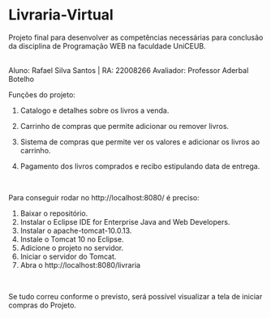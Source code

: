 # Livraria-Virtual

Projeto final para desenvolver as competências necessárias para conclusão da disciplina de Programação WEB na faculdade UniCEUB.

<br/>
Aluno: Rafael Silva Santos | RA: 22008266
Avaliador: Professor Aderbal Botelho
<br/>

Funções do projeto: 
<br/>

1. Catalogo e detalhes sobre os livros a venda.

2. Carrinho de compras que permite adicionar ou remover livros.

3. Sistema de compras que permite ver os valores e adicionar os livros ao carrinho.

4. Pagamento dos livros comprados e recibo estipulando data de entrega.

   <br/>

Para conseguir rodar no http://localhost:8080/ é preciso:
<br/>

1. Baixar o repositório.
2. Instalar o Eclipse IDE for Enterprise Java and Web Developers.
4. Instalar o apache-tomcat-10.0.13.
5. Instale o Tomcat 10 no Eclipse.
6. Adicione o projeto no servidor.
7. Iniciar o servidor do Tomcat.
8. Abra o http://localhost:8080/livraria

<br/>

Se tudo correu conforme o previsto, será possível visualizar a tela de iniciar compras do Projeto.
